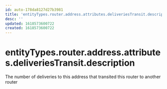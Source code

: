 ```yaml
---
id: auto-178da8127d27b3981
title: 'entityTypes.router.address.attributes.deliveriesTransit.description'
desc: ''
updated: 1618573600722
created: 1618573600722
---
```

# entityTypes.router.address.attributes.deliveriesTransit.description

The number of deliveries to this address that transited this router to another router